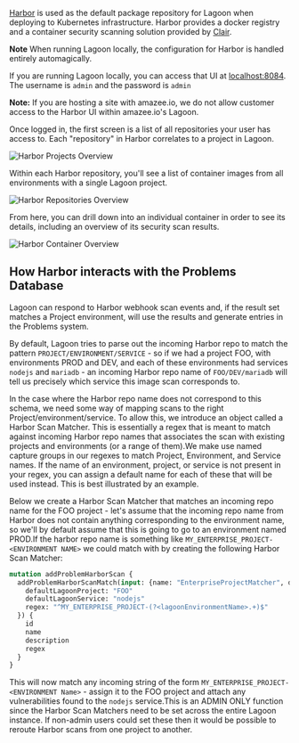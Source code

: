 [Harbor](https://goharbor.io/) is used as the default package repository for Lagoon when deploying to Kubernetes infrastructure. Harbor provides a docker registry and a container security scanning solution provided by [Clair](https://coreos.com/clair/docs/latest/).

**Note** When running Lagoon locally, the configuration for Harbor is handled entirely automagically.

If you are running Lagoon locally, you can access that UI at [localhost:8084](https://localhost:8084/). The username is `admin` and the password is `admin`

**Note:** If you are hosting a site with amazee.io, we do not allow customer access to the Harbor UI within amazee.io's Lagoon.

Once logged in, the first screen is a list of all repositories your user has access to. Each "repository" in Harbor correlates to a project in Lagoon.

![Harbor Projects Overview](projects_overview.png)

Within each Harbor repository, you'll see a list of container images from all environments with a single Lagoon project.

![Harbor Repositories Overview](repositories_overview.png)

From here, you can drill down into an individual container in order to see its details, including an overview of its security scan results.

![Harbor Container Overview](container_overview.png)


## How Harbor interacts with the Problems Database

Lagoon can respond to Harbor webhook scan events and, if the result set matches a Project environment, will use the results and generate entries in the Problems system.

By default, Lagoon tries to parse out the incoming Harbor repo to match the pattern `PROJECT/ENVIRONMENT/SERVICE` - so if we had a project FOO, with environments PROD and DEV, and each of these environments had services `nodejs` and `mariadb` - an incoming Harbor repo name of `FOO/DEV/mariadb` will tell us precisely which service this image scan corresponds to.

In the case where the Harbor repo name does not correspond to this schema, we need some way of mapping scans to the right Project/environment/service. To allow this, we introduce an object called a Harbor Scan Matcher. This is essentially a regex that is meant to match against incoming Harbor repo names that associates the scan with existing projects and environments (or a range of them).We make use named capture groups in our regexes to match Project, Environment, and Service names. If the name of an environment, project, or service is not present in your regex, you can assign a default name for each of these that will be used instead. This is best illustrated by an example.

Below we create a Harbor Scan Matcher that matches an incoming repo name for the FOO project - let's assume that the incoming repo name from Harbor does not contain anything corresponding to the environment name, so we'll by default assume that this is going to go to an environment named PROD.If the harbor repo name is something like `MY_ENTERPRISE_PROJECT-<ENVIRONMENT NAME>` we could match with by creating the following Harbor Scan Matcher:

```graphql
mutation addProblemHarborScan {
  addProblemHarborScanMatch(input: {name: "EnterpriseProjectMatcher", description:"Matches incoming Harbor Scans for FOO",
    defaultLagoonProject: "FOO"
    defaultLagoonService: "nodejs"
    regex: "^MY_ENTERPRISE_PROJECT-(?<lagoonEnvironmentName>.+)$"
  }) {
    id
    name
    description
    regex
  }
}
```

This will now match any incoming string of the form `MY_ENTERPRISE_PROJECT-<ENVIRONMENT Name>` - assign it to the FOO project and attach any vulnerabilities found to the `nodejs` service.This is an ADMIN ONLY function since the Harbor Scan Matchers need to be set across the entire Lagoon instance. If non-admin users could set these then it would be possible to reroute Harbor scans from one project to another.